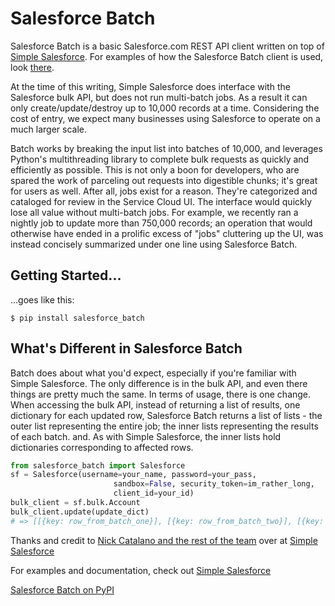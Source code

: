 # Salesforce Batch

Salesforce Batch is a basic Salesforce.com REST API client written on top of [Simple Salesforce](https://github.com/simple-salesforce/simple-salesforce/). For examples of how the Salesforce Batch client is used, look [there](https://github.com/simple-salesforce/simple-salesforce/tree/master/docs).

At the time of this writing, Simple Salesforce does interface with the Salesforce bulk API, but does not run multi-batch jobs. As a result it can only create/update/destroy up to 10,000 records at a time. Considering the cost of entry, we expect many businesses using Salesforce to operate on a much larger scale. 

Batch works by breaking the input list into batches of 10,000, and leverages Python's multithreading library to complete bulk requests as quickly and efficiently as possible. This is not only a boon for developers, who are spared the work of parceling out requests into digestible chunks; it's great for users as well. After all, jobs exist for a reason. They're categorized and cataloged for review in the Service Cloud UI. The interface would quickly lose all value without multi-batch jobs. For example, we recently ran a nightly job to update more than 750,000 records; an operation that would otherwise have ended in a prolific excess of "jobs" cluttering up the UI, was instead concisely summarized under one line using Salesforce Batch.  

Getting Started...
---------------
...goes like this:

```shell
$ pip install salesforce_batch
```

What's Different in Salesforce Batch
------------------------------------

Batch does about what you'd expect, especially if you're familiar with Simple Salesforce. The only difference is in the bulk API, and even there things are pretty much the same. In terms of usage, there is one change.
When accessing the bulk API, instead of returning a list of results, one dictionary for each updated row, Salesforce Batch returns a list of lists - the outer list representing the entire job; the inner lists representing the results of each batch. and. As with Simple Salesforce, the inner lists hold dictionaries corresponding to affected rows.
```python
from salesforce_batch import Salesforce
sf = Salesforce(username=your_name, password=your_pass,
                       sandbox=False, security_token=im_rather_long,
                       client_id=your_id)
bulk_client = sf.bulk.Account
bulk_client.update(update_dict)
# => [[{key: row_from_batch_one}], [{key: row_from_batch_two}], [{key: etc}]]
```

Thanks and credit to [Nick Catalano and the rest of the team](https://github.com/simple-salesforce/simple-salesforce/graphs/contributors) over at [Simple Salesforce](https://github.com/simple-salesforce/simple-salesforce/)

For examples and documentation, check out [Simple Salesforce](https://github.com/simple-salesforce/simple-salesforce/tree/master/docs)

[Salesforce Batch on PyPI](https://pypi.python.org/pypi/salesforce_batch/0.1.2)
